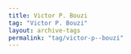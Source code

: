 ```yaml
---
title: Victor P. Bouzi
tag: "Victor P. Bouzi"
layout: archive-tags
permalink: "tag/victor-p--bouzi"
---
```

